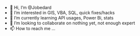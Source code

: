 - 👋 Hi, I’m @Jobedard
- 👀 I’m interested in GIS, VBA, SQL, quick fixes/hacks
- 🌱 I’m currently learning API usages, Power Bi, stats
- 💞️ I’m looking to collaborate on nothing yet, not enough expert
- 📫 How to reach me ...

<!---
Jobedard/Jobedard is a ✨ special ✨ repository because its `README.md` (this file) appears on your GitHub profile.
You can click the Preview link to take a look at your changes.
--->
